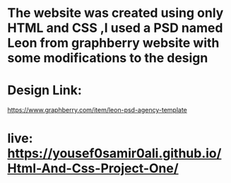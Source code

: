 # The website was created using only HTML and CSS ,I used a PSD named Leon from graphberry website with some modifications to the design
# Design Link:
https://www.graphberry.com/item/leon-psd-agency-template
# live: https://yousef0samir0ali.github.io/Html-And-Css-Project-One/
